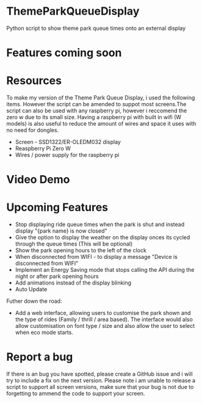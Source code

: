 # ThemeParkQueueDisplay
Python script to show theme park queue times onto an external display

# Features coming soon

# Resources

To make my version of the Theme Park Queue Display, i used the following items. However the script can be amended to suppot most screens.The script can also be used with any raspberry pi, however i reccomend the zero w due to its small size. Having a raspberry pi with built in wifi (W models) is also useful to reduce the amount of wires and space it uses with no need for dongles. 

 + Screen - SSD1322/ER-OLEDM032 display 
 + Reaspberry Pi Zero W
 + Wires / power supply for the raspberry pi 




# Video Demo



# Upcoming Features

+ Stop displaying ride queue times when the park is shut and instead display "{park name} is now closed"
+ Give the option to display the weather on the display onces its cycled through the queue times (This will be optional)
+ Show the park opening hours to the left of the clock 
+ When disconnected from WIFI - to display a message "Device is disconnected from WIFI"
+ Implement an Energy Saving mode that stops calling the API during the night or after park opening hours
+ Add animations instead of the display blinking
+ Auto Update

Futher down the road:
 
+ Add a web interface, allowing users to customise the park shown and the type of rides (Family / thrill / area based). The interface would also allow customisation on font type / size and also allow the user to select when eco mode starts. 

# Report a bug 

If there is an bug you have spotted, please create a GitHub issue and i will try to include a fix on the next version. Please note i am unable to
release a script to support all screen versions, make sure that your bug is not due to forgetting to ammend the code to support your screen. 
